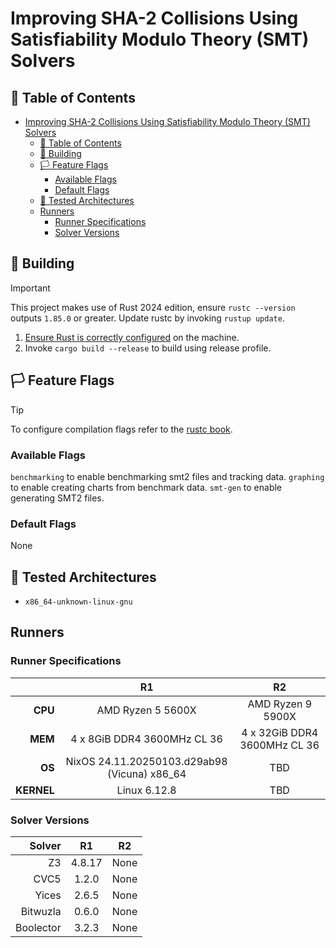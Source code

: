 # Improving SHA-2 Collisions Using Satisfiability Modulo Theory (SMT) Solvers

## 📄 Table of Contents
<!-- TOC -->
* [Improving SHA-2 Collisions Using Satisfiability Modulo Theory (SMT) Solvers](#improving-sha-2-collisions-using-satisfiability-modulo-theory-smt-solvers)
  * [📄 Table of Contents](#-table-of-contents)
  * [🔨 Building](#-building)
  * [🏳️ Feature Flags](#-feature-flags)
    * [Available Flags](#available-flags)
    * [Default Flags](#default-flags)
  * [🧪 Tested Architectures](#-tested-architectures)
  * [Runners](#runners)
    * [Runner Specifications](#runner-specifications)
    * [Solver Versions](#solver-versions)
<!-- TOC -->

## 🔨 Building
> [!IMPORTANT]
> This project makes use of Rust 2024 edition, ensure `rustc --version` outputs `1.85.0` or greater.
> Update rustc by invoking `rustup update`.

1) [Ensure Rust is correctly configured](https://www.rust-lang.org/tools/install) on the machine.
2) Invoke `cargo build --release` to build using release profile.

## 🏳️ Feature Flags
> [!TIP]
> To configure compilation flags refer to the [rustc book](https://doc.rust-lang.org/rustc/command-line-arguments.html#--cfg-configure-the-compilation-environment).

### Available Flags
`benchmarking` to enable benchmarking smt2 files and tracking data.
`graphing` to enable creating charts from benchmark data.
`smt-gen` to enable generating SMT2 files.

### Default Flags
None

## 🧪 Tested Architectures
- `x86_64-unknown-linux-gnu`

## Runners
### Runner Specifications
|            |                    **R1**                    |            **R2**            |
|-----------:|:--------------------------------------------:|:----------------------------:|
|    **CPU** |              AMD Ryzen 5 5600X               |      AMD Ryzen 9 5900X       |
|    **MEM** |         4 x 8GiB DDR4 3600MHz CL 36          | 4 x 32GiB DDR4 3600MHz CL 36 |
|     **OS** | NixOS 24.11.20250103.d29ab98 (Vicuna) x86_64 |             TBD              |
| **KERNEL** |                 Linux 6.12.8                 |             TBD              |

### Solver Versions

| **Solver** | **R1** | **R2** |
|-----------:|:------:|:------:|
|         Z3 | 4.8.17 |  None  |
|       CVC5 | 1.2.0  |  None  |
|      Yices | 2.6.5  |  None  |
|   Bitwuzla | 0.6.0  |  None  |
|  Boolector | 3.2.3  |  None  |
